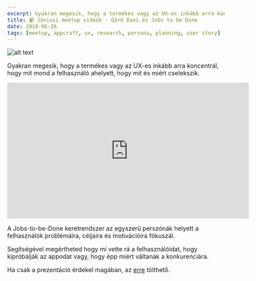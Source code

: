 ```yaml
---
excerpt: Gyakran megesik, hogy a termékes vagy az UX-es inkább arra koncentrál, hogy mit mond a felhasználó ahelyett, hogy mit és miért cselekszik.
title: 📹 Júniusi meetup videók - Góré Dani és Jobs to be Done
date: 2018-06-26
tags: [meetup, appcraft, ux, research, persona, planning, user story]
---
```


![alt text](https://appcraft.hu/assets/img/meetup-2018-june-19-02.png)

Gyakran megesik, hogy a termékes vagy az UX-es inkább arra koncentrál, hogy mit mond a felhasználó ahelyett, hogy mit és miért cselekszik.

<iframe width="560" height="315" src="https://www.youtube.com/embed/jn9d6uniZH0" frameborder="0" allow="autoplay; encrypted-media" allowfullscreen></iframe>

 A Jobs-to-be-Done keretrendszer az egyszerű perszónák helyett a felhasználók problémáira, céljaira és motivációira fókuszál.

Segítségével megértheted hogy mi vette rá a felhasználóidat, hogy kipróbálják az appodat vagy, hogy épp miért váltanak a konkurenciára.

Ha csak a prezentáció érdekel magában, az [erre](http://bit.ly/acm-18june-ppt-03) tölthető.